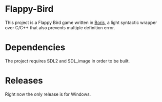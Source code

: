# Flappy-Bird
This project is a Flappy Bird game written in [Boris](https://github.com/EduardoSteinmann/Boris), a light syntactic wrapper over C/C++ that also prevents multiple definition error.

# Dependencies
The project requires SDL2 and SDL_image in order to be built.

# Releases
Right now the only release is for Windows.
